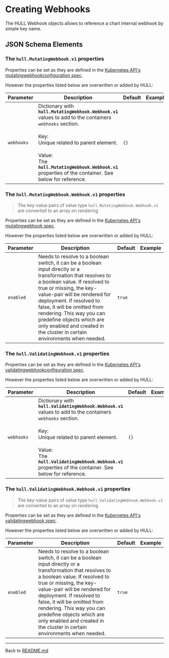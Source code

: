 # Creating Webhooks

The HULL Webhook objects allows to reference a chart internal webhook by simple key name.

## JSON Schema Elements

### The `hull.MutatingWebhook.v1` properties

Properties can be set as they are defined in the [Kubernetes API's mutatingwebhookconfiguration spec](https://kubernetes.io/docs/reference/generated/kubernetes-api/v1.22/#mutatingwebhookconfiguration-v1-admissionregistration-k8s-io). 

However the properties listed below are overwritten or added by HULL:

| Parameter | Description  | Default | Example 
| --------  | -------------| ------- | --------
| `webhooks` | Dictionary with **`hull.MutatingWebhook.Webhook.v1`** values to add to the containers `webhooks` section. <br><br>Key: <br>Unique related to parent element.<br><br>Value: <br>The **`hull.MutatingWebhook.Webhook.v1`** properties of the container. See below for reference.  | `{}` |

### The `hull.MutatingWebhook.Webhook.v1` properties

> The key-value pairs of value type `hull.MutatingWebhook.Webhook.v1` are converted to an array on rendering

Properties can be set as they are defined in the [Kubernetes API's mutatingwebhook spec](https://kubernetes.io/docs/reference/generated/kubernetes-api/v1.22/#mutatingwebhook-v1-admissionregistration-k8s-io). 

However the properties listed below are overwritten or added by HULL:

| Parameter | Description  | Default | Example 
| --------  | -------------| ------- | --------
`enabled` | Needs to resolve to a boolean switch, it can be a boolean input directly or a transformation that resolves to a boolean value. If resolved to true or missing, the key-value-pair will be rendered for deployment. If resolved to false, it will be omitted from rendering. This way you can predefine objects which are only enabled and created in the cluster in certain environments when needed. | `true` | 

### The `hull.ValidatingWebhook.v1` properties

Properties can be set as they are defined in the [Kubernetes API's validatingwebhookconfiguration spec](https://kubernetes.io/docs/reference/generated/kubernetes-api/v1.22/#validatingwebhookconfiguration-v1-admissionregistration-k8s-io). 

However the properties listed below are overwritten or added by HULL:

| Parameter | Description  | Default | Example 
| --------  | -------------| ------- | --------
| `webhooks` | Dictionary with **`hull.ValidatingWebhook.Webhook.v1`** values to add to the containers `webhooks` section. <br><br>Key: <br>Unique related to parent element.<br><br>Value: <br>The **`hull.ValidatingWebhook.Webhook.v1`** properties of the container. See below for reference.  | `{}` |

### The `hull.ValidatingWebhook.Webhook.v1` properties

> The key-value pairs of value type `hull.ValidatingWebhook.Webhook.v1` are converted to an array on rendering

Properties can be set as they are defined in the [Kubernetes API's validatingwebhook spec](https://kubernetes.io/docs/reference/generated/kubernetes-api/v1.22/#validatingwebhook-v1-admissionregistration-k8s-io). 

However the properties listed below are overwritten or added by HULL:

| Parameter | Description  | Default | Example 
| --------  | -------------| ------- | --------
`enabled` | Needs to resolve to a boolean switch, it can be a boolean input directly or a transformation that resolves to a boolean value. If resolved to true or missing, the key-value-pair will be rendered for deployment. If resolved to false, it will be omitted from rendering. This way you can predefine objects which are only enabled and created in the cluster in certain environments when needed. | `true` | 

---
Back to [README.md](./../README.md)